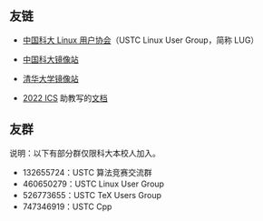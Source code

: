 ## 友链

- [中国科大 Linux 用户协会](https://lug.ustc.edu.cn)（USTC Linux User Group，简称 LUG）
- [中国科大镜像站](https://mirrors.ustc.edu.cn)
- [清华大学镜像站](https://mirrors.tuna.tsinghua.edu.cn)

- [2022 ICS](https://git.lug.ustc.edu.cn/CA/2022ics) 助教写的[文档](https://git.lug.ustc.edu.cn/CA/2022ics/-/blob/master/documents/README.md)

## 友群

说明：以下有部分群仅限科大本校人加入。

- 132655724：USTC 算法竞赛交流群
- 460650279：USTC Linux User Group
- 526773655：USTC TeX Users Group
- 747346919：USTC Cpp
